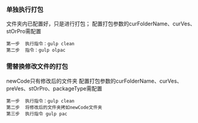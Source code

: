 
### 单独执行打包
文件夹内已配置好，只是进行打包；
配置打包参数的curFolderName、curVes、stOrPro需配置
```
第一步  执行指令：gulp clean
第二步  指令：gulp olpac
```
### 需替换修改文件的打包
newCode只有修改后的文件夹
配置打包参数的curFolderName、curVes、preVes、stOrPro、packageType需配置
```
第一步  执行指令：gulp clean
第二步  将修改后的文件夹拷如newCode文件夹
第三步  执行指令 gulp pac

```